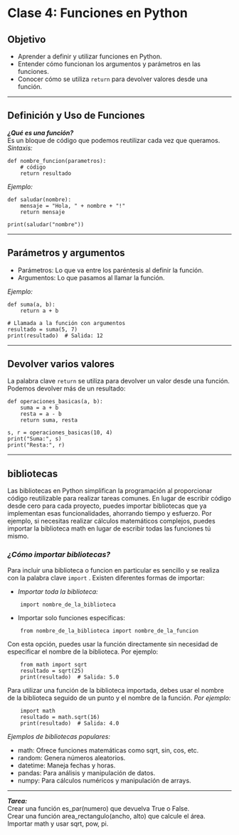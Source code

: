 # Clase 4: Funciones en Python

## Objetivo

- Aprender a definir y utilizar funciones en Python.
- Entender cómo funcionan los argumentos y parámetros en las funciones.
- Conocer cómo se utiliza ```return``` para devolver valores desde una función.

---

## Definición y Uso de Funciones

***¿Qué es una función?***  
Es un bloque de código que podemos reutilizar cada vez que queramos.  
*Sintaxis:*  
```
def nombre_funcion(parametros):
    # código
    return resultado
```

*Ejemplo:*  
```
def saludar(nombre):
    mensaje = "Hola, " + nombre + "!"
    return mensaje

print(saludar("nombre"))
```

---

## Parámetros y argumentos

- Parámetros: Lo que va entre los paréntesis al definir la función.  
- Argumentos: Lo que pasamos al llamar la función.  

*Ejemplo:*  
```
def suma(a, b):
    return a + b

# Llamada a la función con argumentos
resultado = suma(5, 7)
print(resultado)  # Salida: 12
```

---

## Devolver varios valores

La palabra clave ```return``` se utiliza para devolver un valor desde una función.  
Podemos devolver más de un resultado:  
```
def operaciones_basicas(a, b):
    suma = a + b
    resta = a - b
    return suma, resta

s, r = operaciones_basicas(10, 4)
print("Suma:", s)
print("Resta:", r)
```

---

## bibliotecas

Las bibliotecas en Python simplifican la programación al proporcionar código reutilizable para realizar tareas comunes. En lugar de escribir código desde cero para cada proyecto, puedes importar bibliotecas que ya implementan esas funcionalidades, ahorrando tiempo y esfuerzo. Por ejemplo, si necesitas realizar cálculos matemáticos complejos, puedes importar la biblioteca math en lugar de escribir todas las funciones tú mismo.

### *¿Cómo importar bibliotecas?*  

Para incluir una biblioteca o funcion en particular es sencillo y se realiza con la palabra clave ```import``` . Existen diferentes formas de importar: 

- *Importar toda la biblioteca:*  
```
    import nombre_de_la_biblioteca
```   

- Importar solo funciones específicas: 
```   
    from nombre_de_la_biblioteca import nombre_de_la_funcion
```   
Con esta opción, puedes usar la función directamente sin necesidad de especificar el nombre de la biblioteca. Por ejemplo:
```
    from math import sqrt
    resultado = sqrt(25)
    print(resultado)  # Salida: 5.0
```


Para utilizar una función de la biblioteca importada, debes usar el nombre de la biblioteca seguido de un punto y el nombre de la función. 
*Por ejemplo:*   
```
    import math
    resultado = math.sqrt(16)
    print(resultado)  # Salida: 4.0
```

*Ejemplos de bibliotecas populares:*  
* math: Ofrece funciones matemáticas como sqrt, sin, cos, etc.
* random: Genera números aleatorios.
* datetime: Maneja fechas y horas.
* pandas: Para análisis y manipulación de datos.
* numpy: Para cálculos numéricos y manipulación de arrays.

---

***Tarea:***  
Crear una función es_par(numero) que devuelva True o False.  
Crear una función area_rectangulo(ancho, alto) que calcule el área.
Importar math y usar sqrt, pow, pi.

